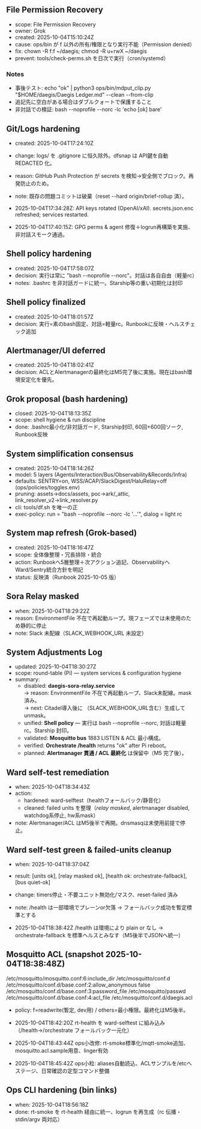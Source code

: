 ## File Permission Recovery
- scope: File Permission Recovery
- owner: Grok
- created: 2025-10-04T15:10:24Z
- cause: ops/bin が f 以外の所有/権限となり実行不能（Permission denied）
- fix: chown -R f:f ~/daegis; chmod -R u+rwX ~/daegis
- prevent: tools/check-perms.sh を日次で実行（cron/systemd）

### Notes
- 事後テスト: echo "ok" | python3 ops/bin/mdput_clip.py "$HOME/daegis/Daegis Ledger.md" --clean --from-clip
- 追記先に空白がある場合はダブルクォートで保護すること
- 非対話での検証: bash --noprofile --norc -lc 'echo [ok] bare'

## Git/Logs hardening
- created: 2025-10-04T17:24:10Z
- change: logs/ を .gitignore に恒久除外。dfsnap は API鍵を自動 REDACTED 化。
- reason: GitHub Push Protection が secrets を検知→安全側でブロック。再発防止のため。
- note: 既存の問題コミットは破棄（reset --hard origin/brief-rollup 済）。

- 2025-10-04T17:34:28Z: API keys rotated (OpenAI/xAI). secrets.json.enc refreshed; services restarted.

- 2025-10-04T17:40:15Z: GPG perms & agent 修復＋logrun再構築を実施、非対話スモーク通過。

## Shell policy hardening
- created: 2025-10-04T17:58:07Z
- decision: 実行は常に "bash --noprofile --norc"。対話は各自自由（軽量rc）
- notes: .bashrc を非対話ガードに統一。Starship等の重い初期化は封印

## Shell policy finalized
- created: 2025-10-04T18:01:57Z
- decision: 実行=素のbash固定、対話=軽量rc。Runbookに反映・ヘルスチェック追加

## Alertmanager/UI deferred
- created: 2025-10-04T18:02:41Z
- decision: ACLとAlertmanagerの最終化はM5完了後に実施。現在はbash環境安定化を優先。

## Grok proposal (bash hardening)
- closed: 2025-10-04T18:13:35Z
- scope: shell hygiene & run discipline
- done: .bashrc最小化/非対話ガード, Starship封印, 60回+600回ソーク, Runbook反映

## System simplification consensus
- created: 2025-10-04T18:14:26Z
- model: 5 layers (Agents/Interaction/Bus/Observability&Records/Infra)
- defaults: SENTRY=on, WSS/ACAP/SlackDigest/HaluRelay=off (ops/policies/toggles.env)
- pruning: assets→docs/assets, poc→ark/_attic, link_resolver_v2→link_resolver.py
- cli: tools/df.sh を唯一の正
- exec-policy: run = "bash --noprofile --norc -lc '…'", dialog = light rc

## System map refresh (Grok-based)
- created: 2025-10-04T18:16:47Z
- scope: 全体像整理・冗長排除・統合
- action: Runbookへ5層整理＋次アクション追記、ObservabilityへWard/Sentry統合方針を明記
- status: 反映済（Runbook 2025-10-05 版）

## Sora Relay masked
- when: 2025-10-04T18:29:22Z
- reason: EnvironmentFile 不在で再起動ループ。現フェーズでは未使用のため静的に停止
- note: Slack 未配線（SLACK_WEBHOOK_URL 未設定）

## System Adjustments Log
- updated: 2025-10-04T18:30:27Z
- scope: round-table (Pi) — system services & configuration hygiene
- summary:
  - disabled: **daegis-sora-relay.service**  
    → reason: EnvironmentFile 不在で再起動ループ、Slack未配線。mask済み。  
    → next: Citadel導入後に （SLACK_WEBHOOK_URL含む）生成して unmask。
  - unified: **Shell policy** — 実行は bash --noprofile --norc, 対話は軽量rc。Starship 封印。
  - validated: **Mosquitto bus** 1883 LISTEN & ACL 最小構成。  
  - verified: **Orchestrate /health** returns "ok" after Pi reboot。  
  - planned: **Alertmanager 貫通 / ACL 最終化** は保留中（M5 完了後）。

## Ward self-test remediation
- when: 2025-10-04T18:34:43Z
- action:
  - hardened: ward-selftest（healthフォールバック/静音化）
  - cleaned: failed units を整理（*relay masked*, alertmanager disabled, watchdog系停止, hw系mask）
- note: Alertmanager/ACL はM5後半で再開。dnsmasqは未使用前提で停止。

## Ward self-test green & failed-units cleanup
- when: 2025-10-04T18:37:04Z
- result: [units ok], [relay masked ok], [health ok: orchestrate-fallback], [bus quiet-ok]
- change: timers停止・不要ユニット無効化/マスク、reset-failed 済み
- note: /health は一部環境でプレーンor欠落 → フォールバック成功を暫定標準とする

- 2025-10-04T18:38:42Z /health は環境により plain or なし → orchestrate-fallback を標準ヘルスとみなす（M5後半でJSONへ統一）
## Mosquitto ACL (snapshot 2025-10-04T18:38:48Z)
/etc/mosquitto/mosquitto.conf:6:include_dir /etc/mosquitto/conf.d
/etc/mosquitto/conf.d/base.conf:2:allow_anonymous false
/etc/mosquitto/conf.d/base.conf:3:password_file /etc/mosquitto/passwd
/etc/mosquitto/conf.d/base.conf:4:acl_file      /etc/mosquitto/conf.d/daegis.acl

- policy: f=readwrite(暫定, dev用) / others=最小権限。最終化はM5後半。

- 2025-10-04T18:42:20Z rt-health を ward-selftest に組み込み（/health→/orchestrate フォールバック一元化）

- 2025-10-04T18:43:44Z ops小改修: rt-smoke標準化/mqtt-smoke追加、mosquitto.acl.sample用意、linger有効

- 2025-10-04T18:45:42Z ops小粒: aliases自動読込、ACLサンプルを/etcへステージ、日常確認の定型コマンド整備

## Ops CLI hardening (bin links)
- when: 2025-10-04T18:56:18Z
- done: rt-smoke を rt-health 経由に統一、logrun を再生成（rc 伝播・stdin/argv 両対応）
